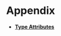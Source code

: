 # Appendix<a name="EN-US_TOPIC_0000001173324659"></a>

-   **[Type Attributes](js-appendix-types.md)**  


